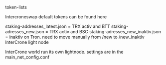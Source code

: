 token-lists

Intercroneswap default tokens can be found here

staking-addresses_latest.json = TRX activ and BTT staking-adresses_new.json = TRX activ and BSC staking-adresses_new_inaktiv.json = inaktiv on Tron. need to move manually from /new to /new_inaktiv
InterCrone light node

InterCrone world run its own lightnode. settings are in the main_net_config.conf
